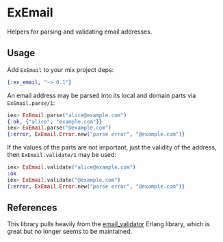 # ExEmail

Helpers for parsing and validating email addresses.

## Usage

Add `ExEmail` to your mix project deps:

``` elixir
{:ex_email, "~> 0.1"}
```

An email address may be parsed into its local and domain parts via
`ExEmail.parse/1`:

``` elixir
iex> ExEmail.parse("alice@example.com")
{:ok, {"alice", "example.com"}}
iex> ExEmail.parse("@example.com")
{:error, ExEmail.Error.new("parse error", "@example.com")}
```

If the values of the parts are not important, just the validity of the
address, then `ExEmail.validate/1` may be used:

``` elixir
iex> ExEmail.validate("alice@example.com")
:ok
iex> ExEmail.validate("@example.com")
{:error, ExEmail.Error.new("parse error", "@example.com")}
```

## References

This library pulls heavily from the
[email_validator](https://github.com/rbkmoney/email_validator) Erlang
library, which is great but no longer seems to be maintained.
